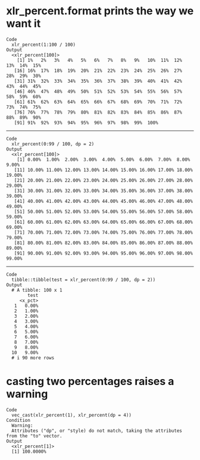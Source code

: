 # xlr_percent.format prints the way we want it

    Code
      xlr_percent(1:100 / 100)
    Output
      <xlr_percent[100]>
        [1] 1%   2%   3%   4%   5%   6%   7%   8%   9%   10%  11%  12%  13%  14%  15% 
       [16] 16%  17%  18%  19%  20%  21%  22%  23%  24%  25%  26%  27%  28%  29%  30% 
       [31] 31%  32%  33%  34%  35%  36%  37%  38%  39%  40%  41%  42%  43%  44%  45% 
       [46] 46%  47%  48%  49%  50%  51%  52%  53%  54%  55%  56%  57%  58%  59%  60% 
       [61] 61%  62%  63%  64%  65%  66%  67%  68%  69%  70%  71%  72%  73%  74%  75% 
       [76] 76%  77%  78%  79%  80%  81%  82%  83%  84%  85%  86%  87%  88%  89%  90% 
       [91] 91%  92%  93%  94%  95%  96%  97%  98%  99%  100%

---

    Code
      xlr_percent(0:99 / 100, dp = 2)
    Output
      <xlr_percent[100]>
        [1] 0.00%  1.00%  2.00%  3.00%  4.00%  5.00%  6.00%  7.00%  8.00%  9.00% 
       [11] 10.00% 11.00% 12.00% 13.00% 14.00% 15.00% 16.00% 17.00% 18.00% 19.00%
       [21] 20.00% 21.00% 22.00% 23.00% 24.00% 25.00% 26.00% 27.00% 28.00% 29.00%
       [31] 30.00% 31.00% 32.00% 33.00% 34.00% 35.00% 36.00% 37.00% 38.00% 39.00%
       [41] 40.00% 41.00% 42.00% 43.00% 44.00% 45.00% 46.00% 47.00% 48.00% 49.00%
       [51] 50.00% 51.00% 52.00% 53.00% 54.00% 55.00% 56.00% 57.00% 58.00% 59.00%
       [61] 60.00% 61.00% 62.00% 63.00% 64.00% 65.00% 66.00% 67.00% 68.00% 69.00%
       [71] 70.00% 71.00% 72.00% 73.00% 74.00% 75.00% 76.00% 77.00% 78.00% 79.00%
       [81] 80.00% 81.00% 82.00% 83.00% 84.00% 85.00% 86.00% 87.00% 88.00% 89.00%
       [91] 90.00% 91.00% 92.00% 93.00% 94.00% 95.00% 96.00% 97.00% 98.00% 99.00%

---

    Code
      tibble::tibble(test = xlr_percent(0:99 / 100, dp = 2))
    Output
      # A tibble: 100 x 1
            test
         <x_pct>
       1   0.00%
       2   1.00%
       3   2.00%
       4   3.00%
       5   4.00%
       6   5.00%
       7   6.00%
       8   7.00%
       9   8.00%
      10   9.00%
      # i 90 more rows

# casting two percentages raises a warning

    Code
      vec_cast(xlr_percent(1), xlr_percent(dp = 4))
    Condition
      Warning:
      Attributes ("dp", or "style) do not match, taking the attributes from the "to" vector.
    Output
      <xlr_percent[1]>
      [1] 100.0000%


